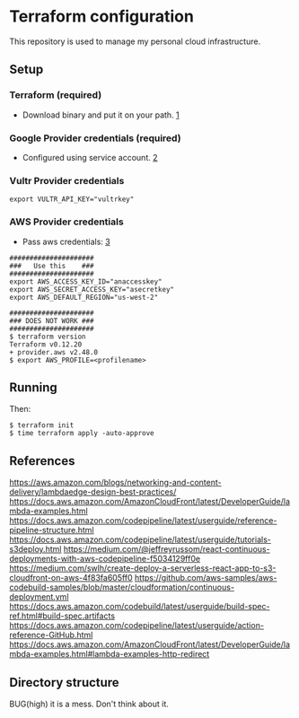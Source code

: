 # Terraform configuration

This repository is used to manage my personal cloud infrastructure.

## Setup

### Terraform (required)

* Download binary and put it on your path. [1](https://www.terraform.io/downloads.html)

### Google Provider credentials (required)

* Configured using service account. [2](https://www.terraform.io/docs/providers/google/guides/getting_started.html#adding-credentials)

### Vultr Provider credentials

```
export VULTR_API_KEY="vultrkey"
```

### AWS Provider credentials 

* Pass aws credentials: [3](https://www.terraform.io/docs/providers/aws/index.html#environment-variables)

```
#####################
###   Use this    ###
#####################
export AWS_ACCESS_KEY_ID="anaccesskey"
export AWS_SECRET_ACCESS_KEY="asecretkey"
export AWS_DEFAULT_REGION="us-west-2"
```

```
#####################
### DOES NOT WORK ###
#####################
$ terraform version
Terraform v0.12.20
+ provider.aws v2.48.0
$ export AWS_PROFILE=<profilename>
```

## Running

Then:

```
$ terraform init
$ time terraform apply -auto-approve
```

## References

https://aws.amazon.com/blogs/networking-and-content-delivery/lambdaedge-design-best-practices/
https://docs.aws.amazon.com/AmazonCloudFront/latest/DeveloperGuide/lambda-examples.html
https://docs.aws.amazon.com/codepipeline/latest/userguide/reference-pipeline-structure.html
https://docs.aws.amazon.com/codepipeline/latest/userguide/tutorials-s3deploy.html
https://medium.com/@jeffreyrussom/react-continuous-deployments-with-aws-codepipeline-f5034129ff0e
https://medium.com/swlh/create-deploy-a-serverless-react-app-to-s3-cloudfront-on-aws-4f83fa605ff0
https://github.com/aws-samples/aws-codebuild-samples/blob/master/cloudformation/continuous-deployment.yml
https://docs.aws.amazon.com/codebuild/latest/userguide/build-spec-ref.html#build-spec.artifacts
https://docs.aws.amazon.com/codepipeline/latest/userguide/action-reference-GitHub.html
https://docs.aws.amazon.com/AmazonCloudFront/latest/DeveloperGuide/lambda-examples.html#lambda-examples-http-redirect

## Directory structure

BUG(high) it is a mess. Don't think about it.